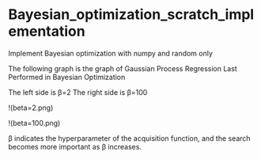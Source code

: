 # Bayesian_optimization_scratch_implementation

Implement Bayesian optimization with numpy and random only

The following graph is the graph of Gaussian Process Regression Last Performed in Bayesian Optimization

The left side is β=2 
The right side is β=100

!(beta=2.png)

!(beta=100.png)  


β indicates the hyperparameter of the acquisition function, and the search becomes more important as β increases.
